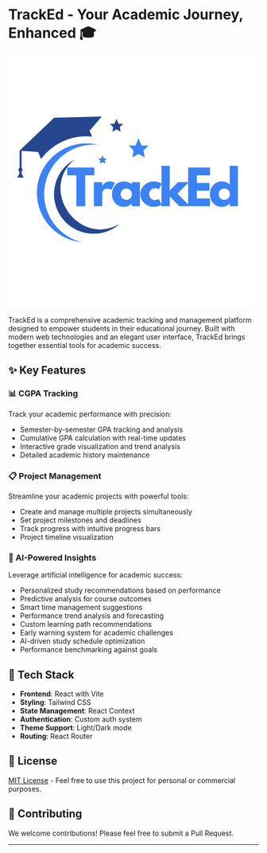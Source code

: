 # TrackEd - Your Academic Journey, Enhanced 🎓

![TrackEd Logo](src/assets/images/TrackEd-Logo.svg)

TrackEd is a comprehensive academic tracking and management platform designed to empower students in their educational journey. Built with modern web technologies and an elegant user interface, TrackEd brings together essential tools for academic success.

## ✨ Key Features

### 📊 CGPA Tracking

Track your academic performance with precision:

- Semester-by-semester GPA tracking and analysis
- Cumulative GPA calculation with real-time updates
- Interactive grade visualization and trend analysis
- Detailed academic history maintenance

### 📋 Project Management

Streamline your academic projects with powerful tools:

- Create and manage multiple projects simultaneously
- Set project milestones and deadlines
- Track progress with intuitive progress bars
- Project timeline visualization

### 🤖 AI-Powered Insights

Leverage artificial intelligence for academic success:

- Personalized study recommendations based on performance
- Predictive analysis for course outcomes
- Smart time management suggestions
- Performance trend analysis and forecasting
- Custom learning path recommendations
- Early warning system for academic challenges
- AI-driven study schedule optimization
- Performance benchmarking against goals

## 🚀 Tech Stack

- **Frontend**: React with Vite
- **Styling**: Tailwind CSS
- **State Management**: React Context
- **Authentication**: Custom auth system
- **Theme Support**: Light/Dark mode
- **Routing**: React Router

## 📝 License

[MIT License](LICENSE) - Feel free to use this project for personal or commercial purposes.

## 🤝 Contributing

We welcome contributions! Please feel free to submit a Pull Request.

---

